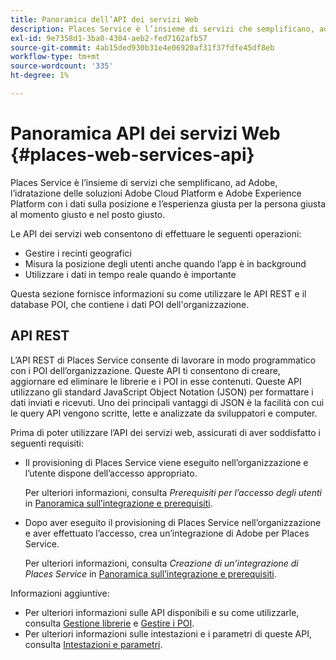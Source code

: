 ```yaml
---
title: Panoramica dell’API dei servizi Web
description: Places Service è l’insieme di servizi che semplificano, ad Adobe, l’idratazione delle soluzioni Adobe Experience Cloud e Adobe Experience Platform con i dati sulla posizione e l’esperienza giusta per la persona giusta al momento giusto e nel posto giusto.
exl-id: 9e7358d1-3ba0-4304-aeb2-fed7162afb57
source-git-commit: 4ab15ded930b31e4e06920af31f37fdfe45df8eb
workflow-type: tm+mt
source-wordcount: '335'
ht-degree: 1%

---
```


# Panoramica API dei servizi Web {#places-web-services-api}

Places Service è l’insieme di servizi che semplificano, ad Adobe, l’idratazione delle soluzioni Adobe Cloud Platform e Adobe Experience Platform con i dati sulla posizione e l’esperienza giusta per la persona giusta al momento giusto e nel posto giusto.

Le API dei servizi web consentono di effettuare le seguenti operazioni:

* Gestire i recinti geografici
* Misura la posizione degli utenti anche quando l’app è in background
* Utilizzare i dati in tempo reale quando è importante

Questa sezione fornisce informazioni su come utilizzare le API REST e il database POI, che contiene i dati POI dell&#39;organizzazione.

## API REST

L’API REST di Places Service consente di lavorare in modo programmatico con i POI dell’organizzazione. Queste API ti consentono di creare, aggiornare ed eliminare le librerie e i POI in esse contenuti. Queste API utilizzano gli standard JavaScript Object Notation (JSON) per formattare i dati inviati e ricevuti. Uno dei principali vantaggi di JSON è la facilità con cui le query API vengono scritte, lette e analizzate da sviluppatori e computer.

Prima di poter utilizzare l’API dei servizi web, assicurati di aver soddisfatto i seguenti requisiti:

* Il provisioning di Places Service viene eseguito nell’organizzazione e l’utente dispone dell’accesso appropriato.

   Per ulteriori informazioni, consulta *Prerequisiti per l’accesso degli utenti* in [Panoramica sull’integrazione e prerequisiti](/help/web-service-api/adobe-i-o-integration.md).

* Dopo aver eseguito il provisioning di Places Service nell’organizzazione e aver effettuato l’accesso, crea un’integrazione di Adobe per Places Service.

   Per ulteriori informazioni, consulta *Creazione di un’integrazione di Places Service* in [Panoramica sull’integrazione e prerequisiti](/help/web-service-api/adobe-i-o-integration.md).

Informazioni aggiuntive:

* Per ulteriori informazioni sulle API disponibili e su come utilizzarle, consulta [Gestione librerie](/help/web-service-api/api-usage/manage-libraries/manage-libraries.md) e [Gestire i POI](/help/web-service-api/api-usage/manage-pois/manage-pois.md).
* Per ulteriori informazioni sulle intestazioni e i parametri di queste API, consulta [Intestazioni e parametri](/help/web-service-api/api-usage/headers-and-parameters.md).
